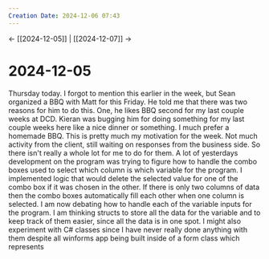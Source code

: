 ```yaml
---
Creation Date: 2024-12-06 07:43
---
```


<- [[2024-12-05]] | [[2024-12-07]]  ->

# 2024-12-05
Thursday today. I forgot to mention this earlier in the week, but Sean organized a BBQ with Matt for this Friday. He told me that there was two reasons for him to do this. One, he likes BBQ second for my last couple weeks at DCD. Kieran was bugging him for doing something for my last couple weeks here like a nice dinner or something. I much prefer a homemade BBQ. This is pretty much my motivation for the week. Not much activity from the client, still waiting on responses from the business side. So there isn't really a whole lot for me to do for them. A lot of yesterdays development on the program was trying to figure how to handle the combo boxes used to select which column is which variable for the program. I implemented logic that would delete the selected value for one of the combo box if it was chosen in the other. If there is only two columns of data then the combo boxes automatically fill each other when one column is selected. I am now debating how to handle each of the variable inputs for the program. I am thinking structs to store all the data for the variable and to keep track of them easier, since all the data is in one spot. I might also experiment with C# classes since I have never really done anything with them despite all winforms app being built inside of a form class which represents